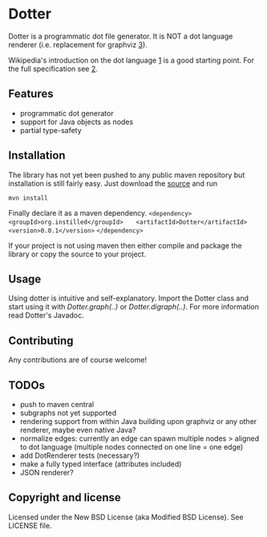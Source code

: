 Dotter
======
Dotter is a programmatic dot file generator. It is NOT a dot language renderer 
(i.e. replacement for graphviz [3]).

Wikipedia's introduction on the dot language [1] is a good starting point. For 
the full specification see [2].

[1]: http://en.wikipedia.org/wiki/DOT_language
[2]: http://www.graphviz.org/content/dot-language.
[3]: http://www.graphviz.org/

Features
--------
- programmatic dot generator
- support for Java objects as nodes
- partial type-safety

Installation
------------
The library has not yet been pushed to any public maven repository but 
installation is still fairly easy. Just download the [source][allsrc] and run

`mvn install`

Finally declare it as a maven dependency.
`<dependency>`
`	<groupId>org.instilled</groupId>`
`	<artifactId>Dotter</artifactId>`
`	<version>0.0.1</version>`
`</dependency>`

If your project is not using maven then either compile and package the library 
or copy the source to your project.

[allsrc]: https://github.com/instilled/dotter/zipball/master

Usage
-----
Using dotter is intuitive and self-explanatory. Import the Dotter class and 
start using it with *Dotter.graph(..)* or *Dotter.digraph(..)*. For more
information read Dotter's Javadoc. 

Contributing
------------
Any contributions are of course welcome! 

TODOs
-----
* push to maven central
* subgraphs not yet supported
* rendering support from within Java building upon graphviz or any other 
   renderer, maybe even native Java?
* normalize edges: currently an edge can spawn multiple nodes > aligned to 
   dot language (multiple nodes connected on one line = one edge)
* add DotRenderer tests (necessary?)
* make a fully typed interface (attributes included)
* JSON renderer?

Copyright and license
---------------------
Licensed under the New BSD License (aka Modified BSD License). See LICENSE file.
